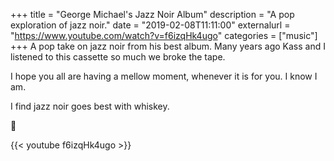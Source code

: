 +++
title = "George Michael's Jazz Noir Album"
description = "A pop exploration of jazz noir."
date = "2019-02-08T11:11:00"
externalurl = "https://www.youtube.com/watch?v=f6izqHk4ugo"
categories = ["music"]
+++
A pop take on jazz noir from his best album. Many years ago Kass and I listened to this cassette so much we broke the tape. 

I hope you all are having a mellow moment, whenever it is for you. I know I am. 

I find jazz noir goes best with whiskey.

 🥃
 
{{< youtube f6izqHk4ugo >}}
